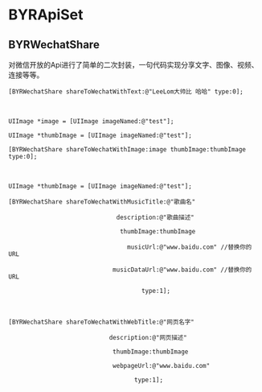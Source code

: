 # BYRApiSet

## BYRWechatShare
对微信开放的Api进行了简单的二次封装，一句代码实现分享文字、图像、视频、连接等等。
</br>


	[BYRWechatShare shareToWechatWithText:@"LeeLom大帅比 哈哈" type:0]; 
</br>


	UIImage *image = [UIImage imageNamed:@"test"];

	UIImage *thumbImage = [UIImage imageNamed:@"test"];

	[BYRWechatShare shareToWechatWithImage:image thumbImage:thumbImage type:0];

</br>


	UIImage *thumbImage = [UIImage imageNamed:@"test"];

	[BYRWechatShare shareToWechatWithMusicTitle:@"歌曲名"

	                              description:@"歌曲描述"

	                               thumbImage:thumbImage

	                                 musicUrl:@"www.baidu.com" //替换你的URL

	                             musicDataUrl:@"www.baidu.com" //替换你的URL

	                                     type:1];
</br>

	
	[BYRWechatShare shareToWechatWithWebTitle:@"网页名字"

	                            description:@"网页描述"

	                             thumbImage:thumbImage

	                             webpageUrl:@"www.baidu.com"

	                                   type:1];
</br>
